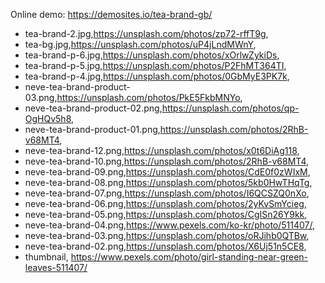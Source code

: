 Online demo: https://demosites.io/tea-brand-gb/


- tea-brand-2.jpg,https://unsplash.com/photos/zp72-rffT9g,
- tea-bg.jpg,https://unsplash.com/photos/uP4jLndMWnY,
- tea-brand-p-6.jpg,https://unsplash.com/photos/xOrlwZykiDs,
- tea-brand-p-5.jpg,https://unsplash.com/photos/P2FhMT364TI,
- tea-brand-p-4.jpg,https://unsplash.com/photos/0GbMyE3PK7k,
- neve-tea-brand-product-03.png,https://unsplash.com/photos/PkE5FkbMNYo,
- neve-tea-brand-product-02.png,https://unsplash.com/photos/qp-OgHQv5h8,
- neve-tea-brand-product-01.png,https://unsplash.com/photos/2RhB-v68MT4,
- neve-tea-brand-12.png,https://unsplash.com/photos/x0t6DiAg118,
- neve-tea-brand-10.png,https://unsplash.com/photos/2RhB-v68MT4,
- neve-tea-brand-09.png,https://unsplash.com/photos/CdE0f0zWIxM,
- neve-tea-brand-08.png,https://unsplash.com/photos/5kb0HwTHqTg,
- neve-tea-brand-07.png,https://unsplash.com/photos/I6QCSZQ0nXo,
- neve-tea-brand-06.png,https://unsplash.com/photos/2yKvSmYcieg,
- neve-tea-brand-05.png,https://unsplash.com/photos/CgISn26Y9kk,
- neve-tea-brand-04.png,https://www.pexels.com/ko-kr/photo/511407/,
- neve-tea-brand-03.png,https://unsplash.com/photos/oRJihb0QTBw,
- neve-tea-brand-02.png,https://unsplash.com/photos/X6Uj51n5CE8,
- thumbnail, https://www.pexels.com/photo/girl-standing-near-green-leaves-511407/
